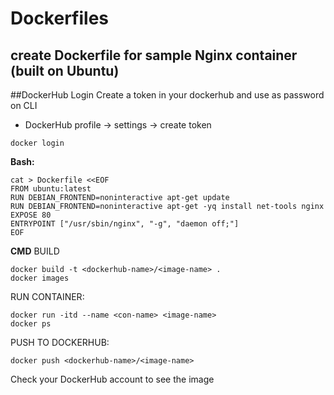# Dockerfiles
## create Dockerfile for sample Nginx container (built on Ubuntu)
##DockerHub Login
Create a token in your dockerhub and use as password on CLI
- DockerHub profile -> settings -> create token
```
docker login
```
**Bash:**
```
cat > Dockerfile <<EOF
FROM ubuntu:latest
RUN DEBIAN_FRONTEND=noninteractive apt-get update
RUN DEBIAN_FRONTEND=noninteractive apt-get -yq install net-tools nginx
EXPOSE 80
ENTRYPOINT ["/usr/sbin/nginx", "-g", "daemon off;"]
EOF
```
**CMD**
BUILD
```
docker build -t <dockerhub-name>/<image-name> .
docker images
```
RUN CONTAINER:
```
docker run -itd --name <con-name> <image-name>
docker ps
```
PUSH TO DOCKERHUB:
```
docker push <dockerhub-name>/<image-name>
```
Check your DockerHub account to see the image

